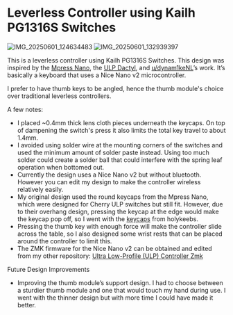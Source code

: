 # Leverless Controller using Kailh PG1316S Switches
![IMG_20250601_124634483](https://github.com/user-attachments/assets/7bd52158-d040-49ae-baf3-c61688b06f6a)
![IMG_20250601_132939397](https://github.com/user-attachments/assets/e4e7f3a8-3f29-4d39-ae58-e3a610ff5cce)

This is a leverless controller using Kailh PG1316S Switches. This design was inspired by the [Mpress Nano](https://paradisearcadeshop.com/collections/mpress-nano/products/mpress-nano-leverless-gaming-controller), the [ULP Dactyl](https://github.com/jonboh/ulp-dactyl), and [u/dynam1keNL](https://www.reddit.com/user/dynam1keNL/)’s work. It’s basically a keyboard that uses a Nice Nano v2 microcontroller.

I prefer to have thumb keys to be angled, hence the thumb module's choice over traditional leverless controllers.

A few notes:

- I placed ~0.4mm thick lens cloth pieces underneath the keycaps. On top of dampening the switch's press it also limits the total key travel to about 1.4mm.
- I avoided using solder wire at the mounting corners of the switches and used the minimum amount of solder paste instead. Using too much solder could create a solder ball that could interfere with the spring leaf operation when bottomed out.
- Currently the design uses a Nice Nano v2 but without bluetooth. However you can edit my design to make the controller wireless relatively easily.
- My original design used the round keycaps from the Mpress Nano, which were designed for Cherry ULP switches but still fit. However, due to their overhang design, pressing the keycap at the edge would make the keycap pop off, so I went with the [keycaps](https://holykeebs.com/products/kailh-pg1316s-keycaps?pr_prod_strat=jac&pr_rec_id=4921d68ec&pr_rec_pid=9503293014306&pr_ref_pid=9401154699554&pr_seq=uniform) from holykeebs.
- Pressing the thumb key with enough force will make the controller slide across the table, so I also designed some wrist rests that can be placed around the controller to limit this.
- The ZMK firmware for the Nice Nano v2 can be obtained and edited from my other repository: [Ultra Low-Profile (ULP) Controller Zmk](https://github.com/Edwards2718/Cherry-ULP-Controller-ZMK-Firmware)

Future Design Improvements

- Improving the thumb module’s support design. I had to choose between a sturdier thumb module and one that would touch my hand during use. I went with the thinner design but with more time I could have made it better.  
